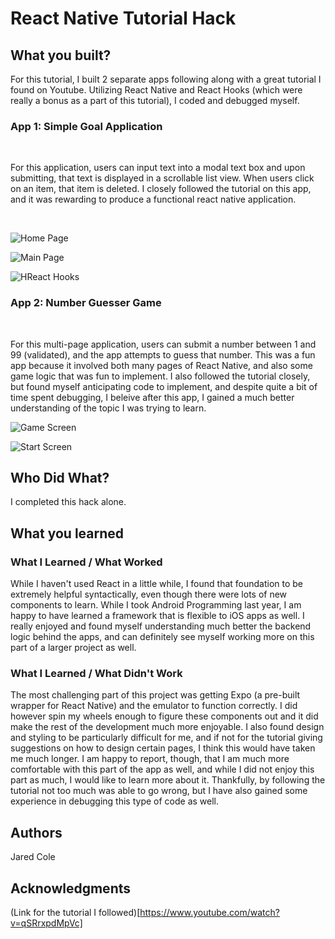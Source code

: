 # React Native Tutorial Hack


## What you built? 

For this tutorial, I built 2 separate apps following along with a great tutorial I found on Youtube. Utilizing React Native and React Hooks (which were really a bonus as a part of this tutorial), I coded and debugged myself.
<br />

### App 1: Simple Goal Application 
<br />

For this application, users can input text into a modal text box and upon submitting, that text is displayed in a scrollable list view. When users click on an item, that item is deleted. I closely followed the tutorial on this app, and it was rewarding to produce a functional react native application.

<br />

![Home Page](https://github.com/dartmouth-cs98/hack-a-thing-21f-1-jcole/blob/main/hacktivity-1/img/Home-page-goal-app.PNG)
<br />

![Main Page](https://github.com/dartmouth-cs98/hack-a-thing-21f-1-jcole/blob/main/hacktivity-1/img/Main-page-goal-app.PNG)
<br />

![HReact Hooks](https://github.com/dartmouth-cs98/hack-a-thing-21f-1-jcole/blob/main/hacktivity-1/img/react-hooks.PNG)
<br />

### App 2: Number Guesser Game
<br />

For this multi-page application, users can submit a number between 1 and 99 (validated), and the app attempts to guess that number. This was a fun app because it involved both many pages of React Native, and also some game logic that was fun to implement. I also followed the tutorial closely, but found myself anticipating code to implement, and despite quite a bit of time spent debugging, I beleive after this app, I gained a much better understanding of the topic I was trying to learn.
<br />

![Game Screen](https://github.com/dartmouth-cs98/hack-a-thing-21f-1-jcole/blob/main/hacktivity-2/img/GameScreen.PNG)
<br />

![Start Screen](https://github.com/dartmouth-cs98/hack-a-thing-21f-1-jcole/blob/main/hacktivity-2/img/Startscreen.PNG)
<br />


## Who Did What?

I completed this hack alone.

## What you learned

### What I Learned / What Worked

While I haven't used React in a little while, I found that foundation to be extremely helpful syntactically, even though there were lots of new components to learn. While I took Android Programming last year, I am happy to have learned a framework that is flexible to iOS apps as well. I really enjoyed and found myself understanding much better the backend logic behind the apps, and can definitely see myself working more on this part of a larger project as well.

### What I Learned / What Didn't Work

The most challenging part of this project was getting Expo (a pre-built wrapper for React Native) and the emulator to function correctly. I did however spin my wheels enough to figure these components out and it did make the rest of the development much more enjoyable. I also found design and styling to be particularly difficult for me, and if not for the tutorial giving suggestions on how to design certain pages, I think this would have taken me much longer. I am happy to report, though, that I am much more comfortable with this part of the app as well, and while I did not enjoy this part as much, I would like to learn more about it. Thankfully, by following the tutorial not too much was able to go wrong, but I have also gained some experience in debugging this type of code as well.

## Authors

Jared Cole

## Acknowledgments

(Link for the tutorial I followed)[https://www.youtube.com/watch?v=qSRrxpdMpVc]
